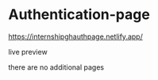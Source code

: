 # Authentication-page

https://internshipghauthpage.netlify.app/

live preview

there are no additional pages

